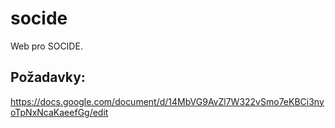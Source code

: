 # socide
Web pro SOCIDE.

Požadavky:
------------

https://docs.google.com/document/d/14MbVG9AvZl7W322vSmo7eKBCi3nyoTpNxNcaKaeefGg/edit
